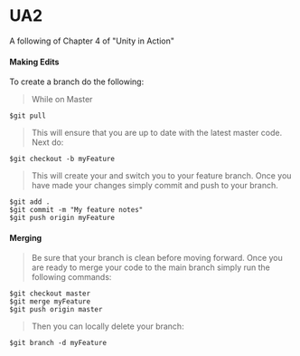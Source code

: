 # UA2


A following of Chapter 4 of "Unity in Action"

#### Making Edits

To create a branch do the following:

>While on Master
```
$git pull
```
> This will ensure that you are up to date with the latest master code.
> Next do:

```
$git checkout -b myFeature
```

> This will create your and switch you to your feature branch.
> Once you have made your changes simply commit and push to your branch.

```
$git add .
$git commit -m "My feature notes"
$git push origin myFeature
```

#### Merging

> Be sure that your branch is clean before moving forward.
> Once you are ready to merge your code to the main branch simply run the following commands:

```
$git checkout master
$git merge myFeature
$git push origin master
```

> Then you can locally delete your branch:

```
$git branch -d myFeature
```

